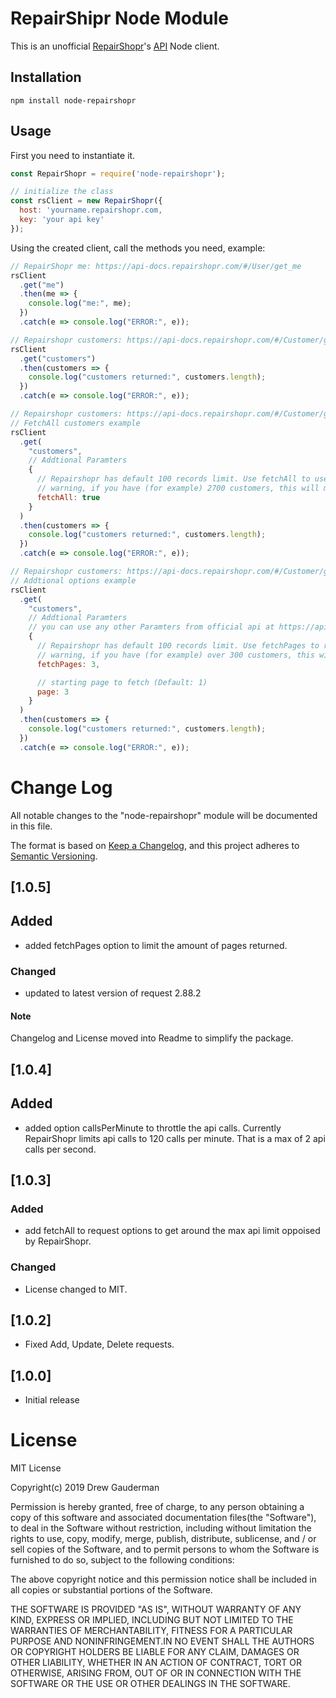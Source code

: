# RepairShipr Node Module

This is an unofficial [RepairShopr](https://www.repairshopr.com/)'s [API](https://api-docs.repairshopr.com/) Node client.

## Installation

```
npm install node-repairshopr
```

## Usage

First you need to instantiate it.

```javascript
const RepairShopr = require('node-repairshopr');

// initialize the class
const rsClient = new RepairShopr({
  host: 'yourname.repairshopr.com,
  key: 'your api key'
});
```

Using the created client, call the methods you need, example:

```javascript
// RepairShopr me: https://api-docs.repairshopr.com/#/User/get_me
rsClient
  .get("me")
  .then(me => {
    console.log("me:", me);
  })
  .catch(e => console.log("ERROR:", e));

// Repairshopr customers: https://api-docs.repairshopr.com/#/Customer/get_customers
rsClient
  .get("customers")
  .then(customers => {
    console.log("customers returned:", customers.length);
  })
  .catch(e => console.log("ERROR:", e));

// Repairshopr customers: https://api-docs.repairshopr.com/#/Customer/get_customers
// FetchAll customers example
rsClient
  .get(
    "customers",
    // Addtional Paramters
    {
      // Repairshopr has default 100 records limit. Use fetchAll to use multiple requests to get all the records.
      // warning, if you have (for example) 2700 customers, this will make 27 API requests.
      fetchAll: true
    }
  )
  .then(customers => {
    console.log("customers returned:", customers.length);
  })
  .catch(e => console.log("ERROR:", e));

// Repairshopr customers: https://api-docs.repairshopr.com/#/Customer/get_customers
// Addtional options example
rsClient
  .get(
    "customers",
    // Addtional Paramters
    // you can use any other Paramters from official api at https://api-docs.repairshopr.com/#/Customer/get_customers
    {
      // Repairshopr has default 100 records limit. Use fetchPages to return a few pages of records
      // warning, if you have (for example) over 300 customers, this will make 3 API requests.
      fetchPages: 3,

      // starting page to fetch (Default: 1)
      page: 3
    }
  )
  .then(customers => {
    console.log("customers returned:", customers.length);
  })
  .catch(e => console.log("ERROR:", e));
```

# Change Log

All notable changes to the "node-repairshopr" module will be documented in this file.

The format is based on [Keep a Changelog](https://keepachangelog.com/en/1.0.0/),
and this project adheres to [Semantic Versioning](https://semver.org/spec/v2.0.0.html).

## [1.0.5]

## Added

- added fetchPages option to limit the amount of pages returned.

### Changed

- updated to latest version of request 2.88.2

#### Note

Changelog and License moved into Readme to simplify the package.

## [1.0.4]

## Added

- added option callsPerMinute to throttle the api calls. Currently RepairShopr limits api calls to 120 calls per minute. That is a max of 2 api calls per second.

## [1.0.3]

### Added

- add fetchAll to request options to get around the max api limit oppoised by RepairShopr.

### Changed

- License changed to MIT.

## [1.0.2]

- Fixed Add, Update, Delete requests.

## [1.0.0]

- Initial release

# License

MIT License

Copyright(c) 2019 Drew Gauderman

Permission is hereby granted, free of charge, to any person obtaining a copy
of this software and associated documentation files(the "Software"), to deal
in the Software without restriction, including without limitation the rights
to use, copy, modify, merge, publish, distribute, sublicense, and / or sell
copies of the Software, and to permit persons to whom the Software is
furnished to do so, subject to the following conditions:

The above copyright notice and this permission notice shall be included in all
copies or substantial portions of the Software.

THE SOFTWARE IS PROVIDED "AS IS", WITHOUT WARRANTY OF ANY KIND, EXPRESS OR
IMPLIED, INCLUDING BUT NOT LIMITED TO THE WARRANTIES OF MERCHANTABILITY,
FITNESS FOR A PARTICULAR PURPOSE AND NONINFRINGEMENT.IN NO EVENT SHALL THE
AUTHORS OR COPYRIGHT HOLDERS BE LIABLE FOR ANY CLAIM, DAMAGES OR OTHER
LIABILITY, WHETHER IN AN ACTION OF CONTRACT, TORT OR OTHERWISE, ARISING FROM,
OUT OF OR IN CONNECTION WITH THE SOFTWARE OR THE USE OR OTHER DEALINGS IN THE
SOFTWARE.
